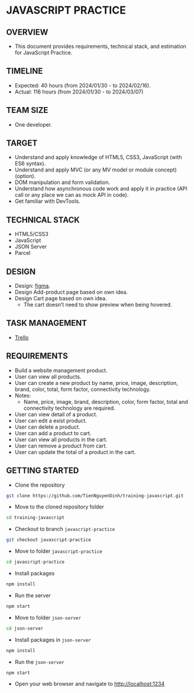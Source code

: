# JAVASCRIPT PRACTICE

## OVERVIEW

- This document provides requirements, technical stack, and estimation for JavaScript Practice.

## TIMELINE

- Expected: 40 hours (from 2024/01/30 - to 2024/02/16).
- Actual: 116 hours (from 2024/01/30 - to 2024/03/07)

## TEAM SIZE

- One developer.

## TARGET

- Understand and apply knowledge of HTML5, CSS3, JavaScript (with ES6 syntax).
- Understand and apply MVC (or any MV model or module concept) (option).
- DOM manipulation and form validation.
- Understand how asynchronous code work and apply it in practice (API call or any place we can  as mock API in code).
- Get familiar with DevTools.

## TECHNICAL STACK

- HTML5/CSS3
- JavaScript
- JSON Server
- Parcel

## DESIGN

- Design: [figma](https://www.figma.com/file/AanFxKaCibCL6KXGEKGkgk/BeeSound-(Community)?node-id=0%3A1&mode=dev).
- Design Add-product page based on own idea.
- Design Cart page based on own idea.
  - The cart doesn’t need to show preview when being hovered.

## TASK MANAGEMENT

- [Trello](https://trello.com/b/0JxSwRif/tiennguyen-internship-javascript)

## REQUIREMENTS

- Build a website management product.
- User can view all products.
- User can create a new product by name, price, image, description, brand, color, total, form factor, connectivity technology.
- Notes:
  - Name, price, image, brand, description, color, form factor, total and connectivity technology are required.
- User can view detail of a product.
- User can edit a exist product.
- User can delete a product.
- User can add a product to cart.
- User can view all products in the cart.
- User can remove a product from cart.
- User can update the total of a product in the cart.

## GETTING STARTED

- Clone the repository

```bash
git clone https://github.com/TienNguyenDinh/training-javascript.git
```

- Move to the cloned repository folder

```bash
cd training-javascript
```

- Checkout to branch `javascript-practice`

```bash
git checkout javascript-practice
```

- Move to folder `javascript-practice`

```bash
cd javascript-practice
```

- Install packages

```bash
npm install
```

- Run the server

```bash
npm start
```

- Move to folder `json-server`

```bash
cd json-server
```

- Install packages in `json-server`

```bash
npm install
```

- Run the `json-server`

```bash
npm start
```

- Open your web browser and navigate to [http://localhost:1234](http://localhost:1234)
